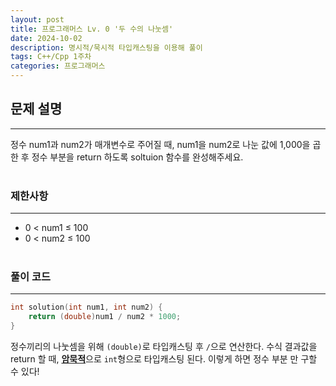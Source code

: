 ```yaml
---
layout: post
title: 프로그래머스 Lv. 0 '두 수의 나눗셈'
date: 2024-10-02
description: 명시적/묵시적 타입캐스팅을 이용해 풀이
tags: C++/Cpp 1주차
categories: 프로그래머스
---
```


## 문제 설명
---
정수 num1과 num2가 매개변수로 주어질 때, num1을 num2로 나눈 값에 1,000을 곱한 후 정수 부분을 return 하도록 soltuion 함수를 완성해주세요.<br><br>

### 제한사항
---
- 0 < num1 ≤ 100
- 0 < num2 ≤ 100<br><br>

### 풀이 코드
---
```cpp
int solution(int num1, int num2) {
    return (double)num1 / num2 * 1000;
}
```
정수끼리의 나눗셈을 위해 `(double)`로 타입캐스팅 후 `/`으로 연산한다. 수식 결과값을 return 할 때, <u>**암묵적**</u>으로 `int`형으로 타입캐스팅 된다. 이렇게 하면 정수 부분 만 구할 수 있다!
